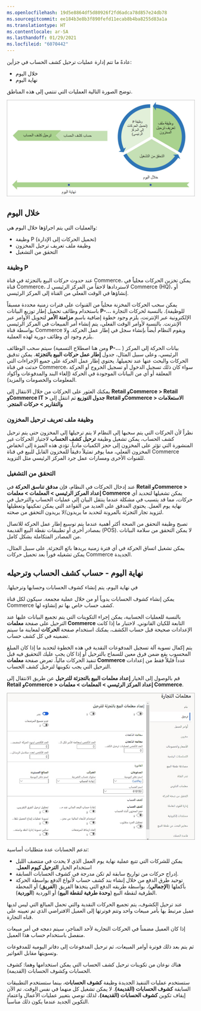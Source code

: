```yaml
---
ms.openlocfilehash: 19d5e8864df5d80926f2fd6adca78d857e24db78
ms.sourcegitcommit: ee184b3e8b3f890fefd11ecab8b4ba8255d83a1a
ms.translationtype: HT
ms.contentlocale: ar-SA
ms.lasthandoff: 01/29/2021
ms.locfileid: "6070442"
---
```

عادةً ما تتم إدارة عمليات ترحيل كشف الحساب في جزأين: 

- خلال اليوم
- نهاية اليوم 
 
توضح الصورة التالية العمليات التي تنتمي إلى هذه المناطق. 

![ رسم تخطيطي يوضح عمليات ترحيل كشف حساب Dynamics 365 Commerce، خلال اليوم وفي نهاية اليوم.](../media/statement-posting-process.jpg)
 
## <a name="during-the-day"></a>خلال اليوم
والعمليات التي يتم اجراؤها خلال اليوم هي:

- وظيفة P (تحميل الحركات إلى الإدارة)
- وظيفة ملف تعريف ترحيل المخزون
- التحقق من التشغيل

### <a name="p-job"></a>وظيفة P
عند حدوث حركات البيع بالتجزئة في قناة Commerce، يمكن تخزين الحركات محلياً في قناة Commerce، لاستردادها لاحقاً من المركز الرئيسي لـ Commerce (HQ)، أو إنشاؤها في الوقت الفعلي من القناة إلى المركز الرئيسي. 

يمكن سحب الحركات المخزنة محلياً من القنوات على فترات زمنية محددة مسبقاً باستخدام وظائف تحميل إطار توزيع البيانات **P-…** للوظيفة). بالنسبة لحركات التجارة الإلكترونية عبر الإنترنت، يلزم وجود خطوة إضافية باسم **مزامنة الأمر** لتحويل الأوامر عبر الإنترنت. بالنسبة لأوامر الوقت الفعلي، يتم إنشاء أمر المبيعات في المركز الرئيسي بواسطة قناة Commerce ويقوم النظام أيضاً بإنشاء سجل في إطار عمل الحركة. ولا يلزم وجود أي وظائف دورية لهذه العملية. 

سيتم سحب الوظائف (ومن هنا اصطلاح التسمية **P-…** ) بيانات الحركة إلى المركز الرئيسي، وعلى سبيل المثال، جدول **إطار عمل حركات البيع بالتجزئة**. يمكن تدقيق الحركات والبحث عنها عند تحميلها. يحتوي إطار عمل الحركة على جميع الإجراءات التي حدثت في قناة Commerce، سواء كان ذلك تسجيل الدخول أو تسجيل الخروج أو الحركة المعلقة أو أي من البيانات الموجودة في الحركة (إلغاء البند والمدفوعات وأكواد المعلومات والخصومات والمزيد).

يمكنك العثور على الحركات من خلال الانتقال إلى **Retail وCommerce > Retail وCommerce IT > جدول التوزيع** ثم انتقل إلى **Retail وCommerce > ‏‫الاستعلامات والتقارير > حركات المتجر**.

### <a name="inventory-posting-job"></a>وظيفة ملف تعريف ترحيل المخزون
نظراً لأن الحركات التي يتم سحبها إلى النظام لا يتم ترحيلها إلى المخزون حتى يتم ترحيل كشف الحساب، يمكن تشغيل وظيفة **ترحيل كشف الحساب** لاجتياز الحركات غير المنشورة التي تؤثر على المخزون إلى حجز الكميات مادياً. تؤدي هذه الميزة إلى انخفاض المخزون الفعلي، مما يوفر تمثيلاً دقيقاً للمخزون القابل للبيع في قناة Commerce للقنوات الأخرى ومسارات عمل جرد المركز الرئيسي مثل التزويد.

### <a name="run-validation"></a>التحقق من التشغيل 
عند إدخال الحركات في النظام، فإن **مدقق تناسق الحركة** في **Retail وCommerce > إعداد المركز الرئيسي > المعلمات > معلمات Commerce** يمكن تشغيلها لتحديد أي حركات، مما قد يتسبب في مشكلة عندما ينتقل البيان إلى عمليات الحساب والترحيل في نهاية يوم العمل. يحتوي المدقق على العديد من القواعد التي يمكن تمكينها وتعطيلها لتزويد تجار التجزئة بالمرونة لتحديد ما يريدون/لا يريدون التحقق من صحته.

تصبح وظيفة التحقق من الصحة أكثر أهمية عندما يتم توسيع إطار عمل الحركة للاتصال بمصادر أخرى أو تطبيقات نقطة البيع القديمة (POS). لا يمكن التحقق من سلامة البيانات من المصادر المتكاملة بشكل كامل. 

يمكن تشغيل اتساق الحركة في أي فترة زمنية يريدها بائع التجزئة. على سبيل المثال، يمكن تشغيله فوراً بعد تحميل حركات Commerce الجديدة. 

## <a name="end-of-day---statement-calculation-and-posting"></a>نهاية اليوم - حساب كشف الحساب وترحيله
في نهاية اليوم، يتم إنشاء ‏‫كشوف الحسابات وحسابها وترحيلها. 

يمكن إنشاء كشوف الحسابات يدوياً أو من خلال عملية مجمعة. سيكون لكل قناة Commerce كشف حساب خاص بها تم إنشاؤه لها. 

بالنسبة للعمليات الحسابية، يمكن إجراء التكوينات التي يتم تجميع البيانات عليها عند الترحيل على صفحة **معلمات Commerce** التابعة للكيان القانوني. لاختبار ما إذا كانت الإعدادات صحيحة قبل حساب الكشف، يمكنك استخدام صفحة **الحركات** لمعاينة ما سيتم تضمينه في كل كشف حساب. 

يتم إكمال تسوية آلة تسجيل المدفوعات النقدية في هذه الخطوة لتحديد ما إذا كان المبلغ المحسوب يقع ضمن فرق معين للسماح بالترحيل أو إذا كان يجب عليك التحقيق فيه قبل تنفيذ الحركات مالياً. تعرض صفحة **معلمات Commerce** عدداً قليلاً فقط من إعدادات الترحيل التي يجب تكوينها لترحيل كشف الحساب. 

قم بالوصول إلى الخيار **إعداد معلمات البيع بالتجزئة للترحيل** عن طريق الانتقال إلى **Retail وCommerce > إعداد المركز الرئيسي > المعلمات > معلمات Commerce**.

[![لقطة شاشة لصفحة معلمات Commerce في Dynamics 365 Commerce.](../media/setup-retail-parameters-posting.jpg)](../media/setup-retail-parameters-posting.jpg#lightbox)


تدعم الحسابات عدة متطلبات أساسية:

- يمكن للشركات التي تتبع عملية نهاية يوم العمل الذي لا يحدث في منتصف الليل استخدام الخيار **‬‏‫الترحيل كيوم العمل‬‏‫**.
- إدراج حركات من تواريخ سابقة لم تكن مدرجة في كشوف الحسابات السابقة. 
- توحيد طرق الدفع من خلال إنشاء بند كشف حساب لأنواع الدفع بواسطة الحركة بأكملها (**الإجمالي**)، بواسطة طريقه الدفع التي يتخذها الفريق (**الفريق**) أو المحطة الطرفية لنقطة البيع (**وحدة طرفية لنقطة البيع**) أو الوردية (**الوردية**).

عند ترحيل الكشوف، يتم تجميع الحركات النقدية والتي تحمل المبالغ التي ليس لديها عميل مرتبط بها بأمر مبيعات واحد وتتم فوترتها إلى العميل الافتراضي الذي تم تعيينه على قناه التجارة. 

إذا كان العميل مضمناً في الحركات التجارية لأحد المتاجر، سيتم دمجه في أمر مبيعات منفصل باستخدام حساب هذا العميل. 

ثم يتم بعد ذلك فوترة أوامر المبيعات، ثم ترحيل المدفوعات إلى دفاتر اليومية للمدفوعات وتسويتها مقابل الفواتير. 

هناك نوعان من تكوينات ترحيل كشف الحساب التي يمكن استخدامها وهما: كشوف الحسابات وكشوف الحسابات (القديمة).

ستستخدم عمليات التنفيذ الجديدة وظيفة **كشوف الحسابات**، بينما ستستخدم التطبيقات السابقة **كشوف الحسابات (القديمة)**. لا يمكن تشغيل كل منهما في نفس الوقت. تم الآن إيقاف تكوين **كشوف الحسابات (القديمة)**، لذلك نوصي بتغيير عمليات الأعمال واعتماد التكوين الجديد عندما يكون ذلك مناسباً. 
